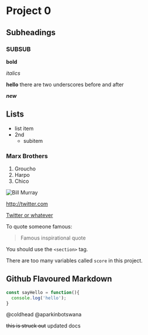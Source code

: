 # Project 0

## Subheadings

### SUBSUB

**bold**

_italics_

__hello__ there are two underscores before and after

***new***

## Lists

* list item
* 2nd
  * subitem

### Marx Brothers
1. Groucho
1. Harpo
1. Chico

![Bill Murray](http://fillmurray.com/50/70)

http://twitter.com

[Twitter
or whatever](http://twitter.com/)

To quote someone famous:
>Famous inspirational quote

You should use the `<section>` tag.

There are too many variables called `score` in this project.

## Github Flavoured Markdown

``` javascript
const sayHello = function(){
  console.log('hello');
}
```
@coldhead @aparkinbotswana

~~this is struck out~~ updated docs
